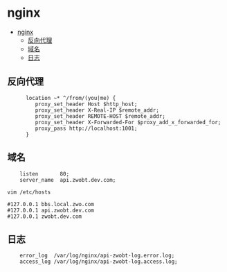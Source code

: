 # nginx

<!-- TOC -->

* [nginx](#nginx)
    * [反向代理](#反向代理)
    * [域名](#域名)
    * [日志](#日志)

<!-- TOC -->

## 反向代理

```nginx configuration
      location ~* ^/from/(you|me) {
         proxy_set_header Host $http_host;
         proxy_set_header X-Real-IP $remote_addr;
         proxy_set_header REMOTE-HOST $remote_addr;
         proxy_set_header X-Forwarded-For $proxy_add_x_forwarded_for;
         proxy_pass http://localhost:1001;
      }

```

## 域名

```nginx configuration
    listen       80;
    server_name  api.zwobt.dev.com;

```

```shell
vim /etc/hosts

#127.0.0.1 bbs.local.zwo.com
#127.0.0.1 api.zwobt.dev.com
#127.0.0.1 zwobt.dev.com

```

## 日志

```nginx configuration
    error_log  /var/log/nginx/api-zwobt-log.error.log;
    access_log /var/log/nginx/api-zwobt-log.access.log;

```